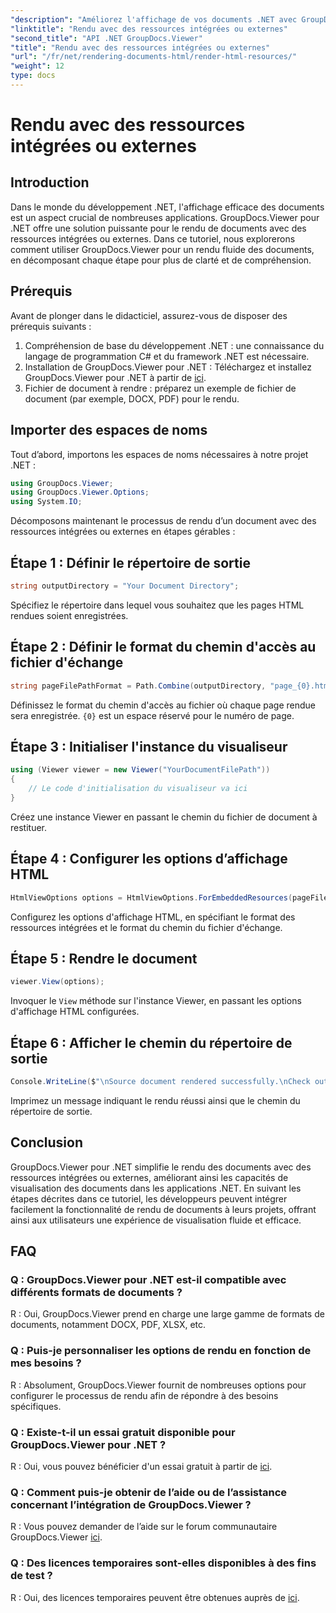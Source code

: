 ```yaml
---
"description": "Améliorez l'affichage de vos documents .NET avec GroupDocs.Viewer pour un rendu fluide. Suivez notre tutoriel pour une intégration efficace et une expérience utilisateur optimale."
"linktitle": "Rendu avec des ressources intégrées ou externes"
"second_title": "API .NET GroupDocs.Viewer"
"title": "Rendu avec des ressources intégrées ou externes"
"url": "/fr/net/rendering-documents-html/render-html-resources/"
"weight": 12
type: docs
---
```

# Rendu avec des ressources intégrées ou externes

## Introduction

Dans le monde du développement .NET, l'affichage efficace des documents est un aspect crucial de nombreuses applications. GroupDocs.Viewer pour .NET offre une solution puissante pour le rendu de documents avec des ressources intégrées ou externes. Dans ce tutoriel, nous explorerons comment utiliser GroupDocs.Viewer pour un rendu fluide des documents, en décomposant chaque étape pour plus de clarté et de compréhension.

## Prérequis

Avant de plonger dans le didacticiel, assurez-vous de disposer des prérequis suivants :

1. Compréhension de base du développement .NET : une connaissance du langage de programmation C# et du framework .NET est nécessaire.
2. Installation de GroupDocs.Viewer pour .NET : Téléchargez et installez GroupDocs.Viewer pour .NET à partir de [ici](https://releases.groupdocs.com/viewer/net/).
3. Fichier de document à rendre : préparez un exemple de fichier de document (par exemple, DOCX, PDF) pour le rendu.

## Importer des espaces de noms

Tout d’abord, importons les espaces de noms nécessaires à notre projet .NET :

```csharp
using GroupDocs.Viewer;
using GroupDocs.Viewer.Options;
using System.IO;
```

Décomposons maintenant le processus de rendu d’un document avec des ressources intégrées ou externes en étapes gérables :

## Étape 1 : Définir le répertoire de sortie

```csharp
string outputDirectory = "Your Document Directory";
```

Spécifiez le répertoire dans lequel vous souhaitez que les pages HTML rendues soient enregistrées.

## Étape 2 : Définir le format du chemin d'accès au fichier d'échange

```csharp
string pageFilePathFormat = Path.Combine(outputDirectory, "page_{0}.html");
```

Définissez le format du chemin d'accès au fichier où chaque page rendue sera enregistrée. `{0}` est un espace réservé pour le numéro de page.

## Étape 3 : Initialiser l'instance du visualiseur

```csharp
using (Viewer viewer = new Viewer("YourDocumentFilePath"))
{
    // Le code d'initialisation du visualiseur va ici
}
```

Créez une instance Viewer en passant le chemin du fichier de document à restituer.

## Étape 4 : Configurer les options d’affichage HTML

```csharp
HtmlViewOptions options = HtmlViewOptions.ForEmbeddedResources(pageFilePathFormat);
```

Configurez les options d'affichage HTML, en spécifiant le format des ressources intégrées et le format du chemin du fichier d'échange.

## Étape 5 : Rendre le document

```csharp
viewer.View(options);
```

Invoquer le `View` méthode sur l'instance Viewer, en passant les options d'affichage HTML configurées.

## Étape 6 : Afficher le chemin du répertoire de sortie

```csharp
Console.WriteLine($"\nSource document rendered successfully.\nCheck output in: {outputDirectory}");
```

Imprimez un message indiquant le rendu réussi ainsi que le chemin du répertoire de sortie.

## Conclusion

GroupDocs.Viewer pour .NET simplifie le rendu des documents avec des ressources intégrées ou externes, améliorant ainsi les capacités de visualisation des documents dans les applications .NET. En suivant les étapes décrites dans ce tutoriel, les développeurs peuvent intégrer facilement la fonctionnalité de rendu de documents à leurs projets, offrant ainsi aux utilisateurs une expérience de visualisation fluide et efficace.

## FAQ

### Q : GroupDocs.Viewer pour .NET est-il compatible avec différents formats de documents ?

R : Oui, GroupDocs.Viewer prend en charge une large gamme de formats de documents, notamment DOCX, PDF, XLSX, etc.

### Q : Puis-je personnaliser les options de rendu en fonction de mes besoins ?

R : Absolument, GroupDocs.Viewer fournit de nombreuses options pour configurer le processus de rendu afin de répondre à des besoins spécifiques.

### Q : Existe-t-il un essai gratuit disponible pour GroupDocs.Viewer pour .NET ?

R : Oui, vous pouvez bénéficier d'un essai gratuit à partir de [ici](https://releases.groupdocs.com/).

### Q : Comment puis-je obtenir de l’aide ou de l’assistance concernant l’intégration de GroupDocs.Viewer ?

R : Vous pouvez demander de l’aide sur le forum communautaire GroupDocs.Viewer [ici](https://forum.groupdocs.com/c/viewer/9).

### Q : Des licences temporaires sont-elles disponibles à des fins de test ?

R : Oui, des licences temporaires peuvent être obtenues auprès de [ici](https://purchase.groupdocs.com/temporary-license/).